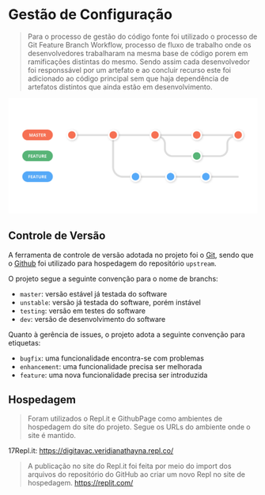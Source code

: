 # Gestão de Configuração

> Para o processo de gestão do código fonte foi utilizado o processo de Git Feature Branch Workflow, processo de fluxo de trabalho onde os desenvolvedores trabalharam na mesma base de código porem em ramificações distintas do mesmo. Sendo assim cada desenvolvedor foi responssável por um artefato e ao concluir recurso este foi adicionado ao código principal sem que haja dependência de artefatos distintos que ainda estão em desenvolvimento.

![Persona](images/Feature-Branch-git-workflow.png)

## Controle de Versão

A ferramenta de controle de versão adotada no projeto foi o
[Git](https://git-scm.com/), sendo que o [Github](https://github.com)
foi utilizado para hospedagem do repositório `upstream`.

O projeto segue a seguinte convenção para o nome de branchs:

- `master`: versão estável já testada do software
- `unstable`: versão já testada do software, porém instável
- `testing`: versão em testes do software
- `dev`: versão de desenvolvimento do software

Quanto à gerência de issues, o projeto adota a seguinte convenção para
etiquetas:

- `bugfix`: uma funcionalidade encontra-se com problemas
- `enhancement`: uma funcionalidade precisa ser melhorada
- `feature`: uma nova funcionalidade precisa ser introduzida


## Hospedagem

> Foram utilizados o Repl.it e GithubPage como ambientes de hospedagem do site do projeto.
Segue os URLs do ambiente onde o site é mantido.
>
17Repl.it: https://digitavac.veridianathayna.repl.co/
>
> A publicação no site do Repl.it foi feita por meio do import dos arquivos do repositório do GitHub ao criar um novo Repl no site de hospedagem.
> https://replit.com/
